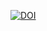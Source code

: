 [![DOI](https://zenodo.org/badge/DOI/10.5281/zenodo.15806565.svg)](https://doi.org/10.5281/zenodo.15806565)
